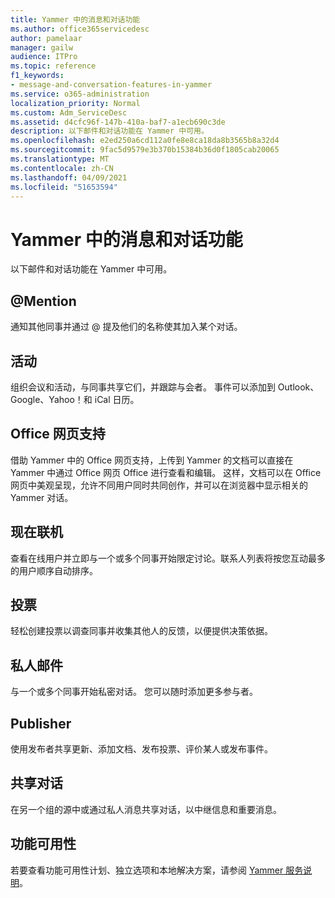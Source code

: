 ```yaml
---
title: Yammer 中的消息和对话功能
ms.author: office365servicedesc
author: pamelaar
manager: gailw
audience: ITPro
ms.topic: reference
f1_keywords:
- message-and-conversation-features-in-yammer
ms.service: o365-administration
localization_priority: Normal
ms.custom: Adm_ServiceDesc
ms.assetid: d4cfc96f-147b-410a-baf7-a1ecb690c3de
description: 以下邮件和对话功能在 Yammer 中可用。
ms.openlocfilehash: e2ed250a6cd112a0fe8e8ca18da8b3565b8a32d4
ms.sourcegitcommit: 9fac5d9579e3b370b15384b36d0f1805cab20065
ms.translationtype: MT
ms.contentlocale: zh-CN
ms.lasthandoff: 04/09/2021
ms.locfileid: "51653594"
---
```

# <a name="message-and-conversation-features-in-yammer"></a>Yammer 中的消息和对话功能

以下邮件和对话功能在 Yammer 中可用。
  
## <a name="mention"></a>@Mention

通知其他同事并通过 @ 提及他们的名称使其加入某个对话。

## <a name="events"></a>活动

组织会议和活动，与同事共享它们，并跟踪与会者。 事件可以添加到 Outlook、Google、Yahoo！和 iCal 日历。
  
## <a name="office-for-the-web-support"></a>Office 网页支持

借助 Yammer 中的 Office 网页支持，上传到 Yammer 的文档可以直接在 Yammer 中通过 Office 网页 Office 进行查看和编辑。 这样，文档可以在 Office 网页中美观呈现，允许不同用户同时共同创作，并可以在浏览器中显示相关的 Yammer 对话。

## <a name="online-now"></a>现在联机

查看在线用户并立即与一个或多个同事开始限定讨论。联系人列表将按您互动最多的用户顺序自动排序。

## <a name="polls"></a>投票

轻松创建投票以调查同事并收集其他人的反馈，以便提供决策依据。
  
## <a name="private-messages"></a>私人邮件

与一个或多个同事开始私密对话。 您可以随时添加更多参与者。

## <a name="publisher"></a>Publisher

使用发布者共享更新、添加文档、发布投票、评价某人或发布事件。
    
## <a name="share-conversations"></a>共享对话

在另一个组的源中或通过私人消息共享对话，以中继信息和重要消息。
  
## <a name="feature-availability"></a>功能可用性

若要查看功能可用性计划、独立选项和本地解决方案，请参阅 [Yammer 服务说明](yammer-service-description.md)。
  